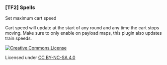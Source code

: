 ### [TF2] Spells

Set maximum cart speed

Cart speed will update at the start of any round and any time the cart stops moving. Make sure to only enable on payload maps, this plugin also updates train speeds.


[![Creative Commons License](https://i.creativecommons.org/l/by-nc-sa/4.0/88x31.png)](http://creativecommons.org/licenses/by-nc-sa/4.0/)

Licensed under [CC BY-NC-SA 4.0](https://github.com/KatsuteTF/Spells/blob/main/LICENSE)